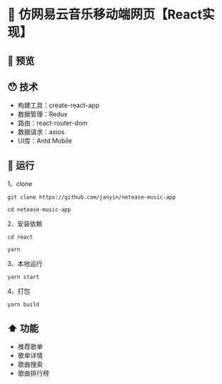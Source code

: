 # 🎵 仿网易云音乐移动端网页【React实现】

## 🍓 预览

## 😯 技术

- 构建工具：create-react-app
- 数据管理：Redux
- 路由：react-router-dom
- 数据请求：axios
- UI库：Antd Mobile

## 🏃 运行

1、clone

```git
git clone https://github.com/janyin/netease-music-app

cd netease-music-app
```

2、安装依赖

```git
cd react

yarn
```

3、本地运行

```git
yarn start
```

4、打包

```git
yarn build
```

## ⬆️ 功能

- 推荐歌单
- 歌单详情
- 歌曲搜索
- 歌曲排行榜
